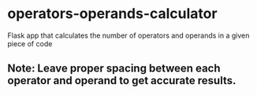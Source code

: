 # operators-operands-calculator
Flask app that calculates the number of operators and operands in a given piece of code

## Note: Leave proper spacing between each operator and operand to get accurate results.
